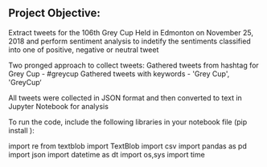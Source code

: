 Project Objective:
------------------

Extract tweets for the 106th Grey Cup Held in Edmonton on November 25, 2018 and perform sentiment analysis 
to indetify the sentiments classified into one of positive, negative or neutral tweet

Two pronged approach to collect tweets: 
Gathered tweets from  hashtag for Grey Cup - #greycup
Gathered tweets with keywords - 'Grey Cup', 'GreyCup‘

All tweets were collected in JSON format and then converted to text in Jupyter Notebook for analysis

To run the code, include the following libraries in your notebook file (pip install <libarary name>):

import re
from textblob import TextBlob
import csv 
import pandas as pd
import json
import datetime as dt
import os,sys
import time

